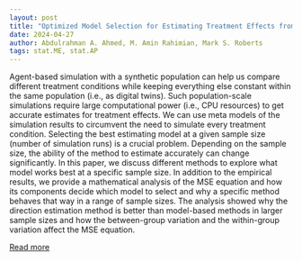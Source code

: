 ```yaml
---
layout: post
title: "Optimized Model Selection for Estimating Treatment Effects from Costly Simulations of the US Opioid Epidemic"
date: 2024-04-27
author: Abdulrahman A. Ahmed, M. Amin Rahimian, Mark S. Roberts
tags: stat.ME, stat.AP
---
```


Agent-based simulation with a synthetic population can help us compare different treatment conditions while keeping everything else constant within the same population (i.e., as digital twins). Such population-scale simulations require large computational power (i.e., CPU resources) to get accurate estimates for treatment effects. We can use meta models of the simulation results to circumvent the need to simulate every treatment condition. Selecting the best estimating model at a given sample size (number of simulation runs) is a crucial problem. Depending on the sample size, the ability of the method to estimate accurately can change significantly. In this paper, we discuss different methods to explore what model works best at a specific sample size. In addition to the empirical results, we provide a mathematical analysis of the MSE equation and how its components decide which model to select and why a specific method behaves that way in a range of sample sizes. The analysis showed why the direction estimation method is better than model-based methods in larger sample sizes and how the between-group variation and the within-group variation affect the MSE equation.

[Read more](https://arxiv.org/abs/2403.15755)